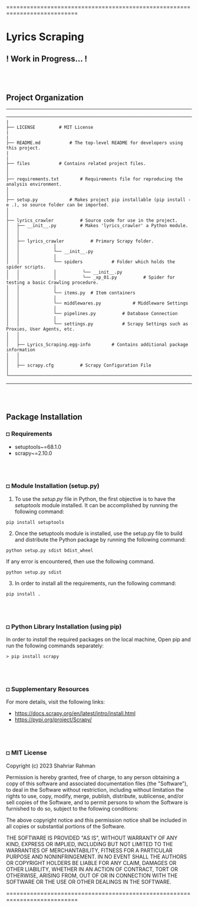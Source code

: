 ===========================================================================
# Lyrics Scraping
## ! Work in Progress... !

</br></br>
## Project Organization
---------------------------------------------------------
	──────────────────────────────────────────────────────────────────────────────────────────
	|
    ├── LICENSE			# MIT License
	|
	|                         		
    ├── README.md			# The top-level README for developers using this project.
	|
	|
    ├── files			# Contains related project files. 
    │                          		
    │
    ├── requirements.txt		# Requirements file for reproducing the analysis environment.
    │                         			
	│                         		
    ├── setup.py			# Makes project pip installable (pip install -e .), so source folder can be imported.
	│                         			
	│  
    ├── lyrics_crawler			# Source code for use in the project.
    │   ├── __init__.py			# Makes 'lyrics_crawler' a Python module.
    │   │
    │   │
    │   ├── lyrics_crawler			# Primary Scrapy folder.
    │   │             │
    │   │             └── __init__.py		
    │   │             │
    │   │             └── spiders			# Folder which holds the spider scripts.
    │   │             │          └── __init__.py	
    │   │             │          └── _xp_01.py			# Spider for testing a basic Crawling procedure.
    │   │             │
    │   │             └── items.py	# Item containers
    │   │             │
    │   │             └── middlewares.py			# Middleware Settings	
    │   │             │
    │   │             └── pipelines.py			# Database Connection
    │   │             │
    │   │             └── settings.py			# Scrapy Settings such as Proxies, User Agents, etc.
    │   │
    │   │
    │   ├── Lyrics_Scraping.egg-info		# Contains additional package information
    │   │
    │   │
    │   ├── scrapy.cfg			# Scrapy Configuration File
    │  
	└─────────────────────────────────────────────────────────────────────────────────────────


--------

</br></br>

## Package Installation
### ◘ Requirements
* setuptools~=68.1.0
* scrapy~=2.10.0

</br></br>


### ◘ Module Installation (setup.py)
1. To use the *setup.py* file in Python, the first objective is to have the *setuptools* module installed. It can be accomplished by running the following command:
```
pip install setuptools                                     
```
2. Once the setuptools module is installed, use the setup.py file to build and distribute the Python package by running the following command:
```
python setup.py sdist bdist_wheel
```
If any error is encountered, then use the following command.
```
python setup.py sdist
```
3. In order to install all the requirements, run the following command:
```
pip install .                                 
```

<br/><br/>

### ◘ Python Library Installation (using pip)
In order to *install* the required packages on the local machine, Open pip and run the following commands separately:
```
> pip install scrapy                            
```

<br/><br/>

### ◘ Supplementary Resources
For more details, visit the following links:
* https://docs.scrapy.org/en/latest/intro/install.html
* https://pypi.org/project/Scrapy/

<br/><br/>

### ◘ MIT License
Copyright (c) 2023 Shahriar Rahman

Permission is hereby granted, free of charge, to any person obtaining a copy
of this software and associated documentation files (the "Software"), to deal
in the Software without restriction, including without limitation the rights
to use, copy, modify, merge, publish, distribute, sublicense, and/or sell
copies of the Software, and to permit persons to whom the Software is
furnished to do so, subject to the following conditions:

The above copyright notice and this permission notice shall be included in all
copies or substantial portions of the Software.

THE SOFTWARE IS PROVIDED "AS IS", WITHOUT WARRANTY OF ANY KIND, EXPRESS OR
IMPLIED, INCLUDING BUT NOT LIMITED TO THE WARRANTIES OF MERCHANTABILITY,
FITNESS FOR A PARTICULAR PURPOSE AND NONINFRINGEMENT. IN NO EVENT SHALL THE
AUTHORS OR COPYRIGHT HOLDERS BE LIABLE FOR ANY CLAIM, DAMAGES OR OTHER
LIABILITY, WHETHER IN AN ACTION OF CONTRACT, TORT OR OTHERWISE, ARISING FROM,
OUT OF OR IN CONNECTION WITH THE SOFTWARE OR THE USE OR OTHER DEALINGS IN THE
SOFTWARE.

===========================================================================